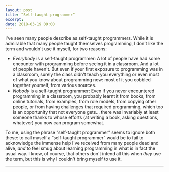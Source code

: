 ```yaml
---
layout: post
title: “Self-taught programmer”
excerpt:
date: 2018-03-19 09:00
---
```


I've seen many people describe as self-taught programmers. While it is admirable that many people taught themselves programming, I don't like the term and wouldn't use it myself, for two reasons:

* *Everybody* is a self-taught programmer: A lot of people have had some encounter with programming before seeing it in a classroom. And a lot of people haven't. But even if your first exposure to programming was in a classroom, surely the class didn't teach you everything or even most of what you know about programming now: most of it you cobbled together yourself, from various sources.
* *Nobody* is a self-taught programmer: Even if you never encountered programming in a classroom, you probably learnt it from books, from online tutorials, from examples, from role models, from copying other people, or from having challenges that required programming, which too is an opportunity that not everyone gets… there was invariably at least someone thanks to whose efforts (at writing a book, asking questions, whatever) you now can program somewhat.


To me, using the phrase “self-taught programmer” seems to ignore both these: to call myself a “self-taught programmer” would be to fail to acknowledge the immense help I've received from many people dead and alive, *and* to feel smug about learning programming in what is in fact the usual way. I know, of course, that others don't intend all this when *they* use the term, but this is why I couldn't bring myself to use it.

----
